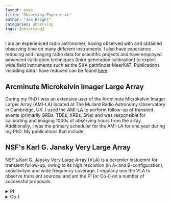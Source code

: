 ```yaml
---
layout: page
title: "Observing Experience"
author: "Joe Bright"
categories: observing
tags: [observing]
---
```


I am an experienced radio astronomer, having observed with and obtained observing time on many different instruments. I also have experience reducing and imaging radio data for scientific projects and have employed advanced calibration techniques (third generation calibration) to exploit wide field instruments such as the SKA pathfinder MeerKAT. Publications including data I have reduced can be found [here](https://ui.adsabs.harvard.edu/public-libraries/ppTg0JsAQeKfhFb_waw21Q).

## Arcminute Microkelvin Imager Large Array
During my PhD I was an extensive user of the Arcminute Microkelvin Imager Larger Array (AMI-LA) located at The Mullard Radio Astronomy Observatory in Cambridge, UK. I used the AMI-LA to perform follow-up of transient events (primarily GRBs, TDEs, XRBs, SNe) and was responsible for calibrating and imaging 1000s of observing hours from the array. Additionally, I was the primary scheduler for the AMI-LA for one year during my PhD. My publications that include 

## NSF's Karl G. Jansky Very Large Array
NSF's Karl G. Jansky Very Large Array (VLA) is a peremier instuemnt for transient follow-up, owing to its high resolution (in A- and B-configuration), sensitivitym and wide frequency coverage. I regularly use the VLA to observe transient sources, and am the PI (or Co-I) on a number of successful proposals.

<details>
  <summary>PI</summary>
  <ul>
    <li>VLA/22A-363 (Extremely deep observations of GW170817)</li>
    <li>VLA/21A-422 (DDT observations of a fast X-ray transient)</li>
  </ul>
</details>

<details>
  <summary>Co-I</summary>
  <ul>
    <li>VLA/22A-417 (O4 GW follow-up)</ul>
    <li>VLA/22A-378 (Type-II SNe survey)</ul>
    <li>VLA/22A-298 (GRB follow-up)</ul>
    <li>VLA/22A-109 (Interacting SNe follow-up)</ul>
    <li>VLA/22A-108 (FBOT follow-up)</ul>
    <li>VLA/21B-290 (SLSN follow-up)</ul>
    <li>VLA/21B-193 (Calcium rich SNe follow-up)</ul>
    <li>VLA/21B-170 (Very high energy GRB follow-up)</ul>
    <li>VLA/21A-178 (VLASS SNe follow-up)</ul>
    <li>VLA/20A-596 (DDT observations for a nearby GRB)</ul>
    <li>VLA/19B-219 (Radio observations of classical novae)</ul>
    <li>VLA/19A-302 (Studying the jets from Sco X-1)</ul>
    <li>VLA/19A-298 (Radio observations of classical novae)</ul>
    <li>VLA/18A-470 (Observations of the BHXRB MAXI J1820+070)</ul>
    <li>VLA/17A-430 (Observations of the BHXRB Swift J1753)</ul>
  </ul>
</details>
